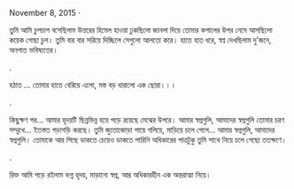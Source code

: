 November 8, 2015 ·

তুমি আমি চুপচাপ বসেছিলাম
উত্তরের হিমেল হাওয়া ঢুকছিলো জানলা দিয়ে
তোমার কপালের উপর নেমে আসছিলো কয়েক গোছা চুল।
তুমি বার বার সরিয়ে দিচ্ছিলে সেগুলো আলতো করে।
হাতে হাত ধরে,
স্বপ্ব দেখছিলাম দু'জনে,
অনগাত ভবিষ্যতের।

.

হঠাত ...
তোমার হাতে বেরিয়ে এলো,
মস্ত বড় ধারালো এক ছোরা।।।

.

কিছুক্ষণ পর...
আমার হৃদয়টি ছিন্নভিন্ন হয়ে পড়ে রয়েছে মেঝের উপরে।
আমার স্বপ্নগুলি, আমাদের স্বপ্নগুলি
তোমার চরণ সম্মুখে...
ইতস্তত গড়াগড়ি করছে।
তুমি জুতোজোড়া পায়ে গলিয়ে,
মাড়িয়ে চলে গেলে...
আমার স্বপ্নগুলি, আমাদের স্বপ্নগুলি।
তোমাকে আর পিছে ডাকতে চেয়েও ডাকতে পারিনি
অধিকারের পাত্রটুকু তুমি সাথে নিয়ে চলে গেছো ততক্ষণে।

.

রিক্ত আমি পড়ে রইলাম
ভগ্ন হৃদয়,
মাড়ানো স্বপ্ন,
আর অধিকারহীন এক অন্তরাত্মা নিয়ে।